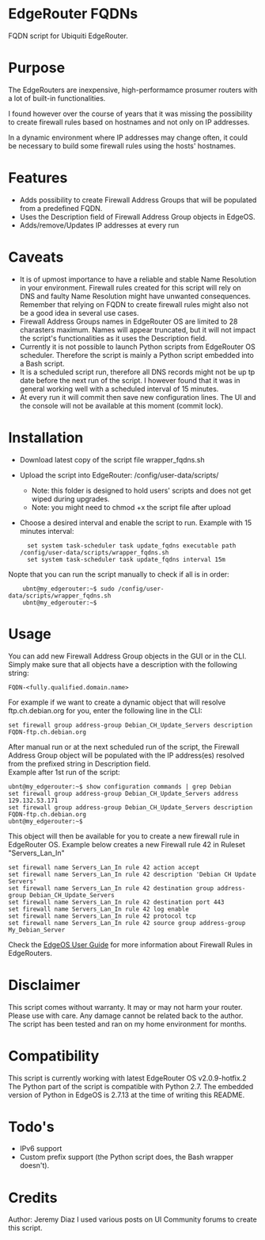 # EdgeRouter FQDNs
FQDN script for Ubiquiti EdgeRouter.

# Purpose

The EdgeRouters are inexpensive, high-performamce prosumer routers with a lot of built-in functionalities.

I found however over the course of years that it was missing the possibility to create firewall rules based on hostnames and not only on IP addresses.

In a dynamic environment where IP addresses may change often, it could be necessary to build some firewall rules using the hosts' hostnames.

# Features

 - Adds possibility to create Firewall Address Groups that will be populated from a predefined FQDN.
 - Uses the Description field of Firewall Address Group objects in EdgeOS.
 - Adds/remove/Updates IP addresses at every run

# Caveats

- It is of upmost importance to have a reliable and stable Name Resolution in your environment. Firewall rules created for this script will rely on DNS and faulty Name Resolution might have unwanted consequences. Remember that relying on FQDN to create firewall rules might also not be a good idea in several use cases.
- Firewall Address Groups names in EdgeRouter OS are limited to 28 charasters maximum. Names will appear truncated, but it will not impact the script's functionalities as it uses the Description field.
- Currently it is not possible to launch Python scripts from EdgeRouter OS scheduler. Therefore the script is mainly a Python script embedded into a Bash script.
- It is a scheduled script run, therefore all DNS records might not be up tp date before the next run of the script. I however found that it was in general working well with a scheduled interval of 15 minutes.
- At every run it will commit then save new configuration lines. The UI and the console will not be available at this moment (commit lock).

# Installation

- Download latest copy of the script file wrapper_fqdns.sh
- Upload the script into EdgeRouter: /config/user-data/scripts/
   - Note: this folder is designed to hold users' scripts and does not get wiped during upgrades.
   - Note: you might need to chmod +x the script file after upload  
- Choose a desired interval and enable the script to run. Example with 15 minutes interval:

		set system task-scheduler task update_fqdns executable path /config/user-data/scripts/wrapper_fqdns.sh
		set system task-scheduler task update_fqdns interval 15m

Nopte that you can run the script manually to check if all is in order:

		ubnt@my_edgerouter:~$ sudo /config/user-data/scripts/wrapper_fqdns.sh
		ubnt@my_edgerouter:~$

# Usage

You can add new Firewall Address Group objects in the GUI or in the CLI.
Simply make sure that all objects have a description with the following string:

    FQDN-<fully.qualified.domain.name>

For example if we want to create a dynamic object that will resolve ftp.ch.debian.org for you, enter the following line in the CLI:

    set firewall group address-group Debian_CH_Update_Servers description FQDN-ftp.ch.debian.org

After manual run or at the next scheduled run of the script, the Firewall Address Group object will be populated with the IP address(es) resolved from the prefixed string in Description field.  
Example after 1st run of the script:

    ubnt@my_edgerouter:~$ show configuration commands | grep Debian
    set firewall group address-group Debian_CH_Update_Servers address 129.132.53.171
    set firewall group address-group Debian_CH_Update_Servers description FQDN-ftp.ch.debian.org
    ubnt@my_edgerouter:~$ 


This object will then be available for you to create a new firewall rule in EdgeRouter OS.
Example below creates a new Firewall rule 42 in Ruleset "Servers_Lan_In"


    set firewall name Servers_Lan_In rule 42 action accept
    set firewall name Servers_Lan_In rule 42 description 'Debian CH Update Servers'
    set firewall name Servers_Lan_In rule 42 destination group address-group Debian_CH_Update_Servers
    set firewall name Servers_Lan_In rule 42 destination port 443
    set firewall name Servers_Lan_In rule 42 log enable
    set firewall name Servers_Lan_In rule 42 protocol tcp
    set firewall name Servers_Lan_In rule 42 source group address-group My_Debian_Server
    
Check the [EdgeOS User Guide](https://dl.ubnt.com/guides/edgemax/EdgeOS_UG.pdf) for more information about Firewall Rules in EdgeRouters.

# Disclaimer

This script comes without warranty.
It may or may not harm your router.
Please use with care.
Any damage cannot be related back to the author.
The script has been tested and ran on my home environment for months.

# Compatibility

This script is currently working with latest EdgeRouter OS v2.0.9-hotfix.2  
The Python part of the script is compatible with Python 2.7. The embedded version of Python in EdgeOS is 2.7.13 at the time of writing this README.

# Todo's

- IPv6 support
- Custom prefix support (the Python script does, the Bash wrapper doesn't).

# Credits
Author: Jeremy Diaz
I used various posts on UI Community forums to create this script.
